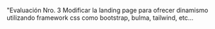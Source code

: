 "Evaluación Nro. 3
Modificar la landing page para ofrecer dinamismo utilizando framework css como bootstrap, bulma, tailwind, etc…

